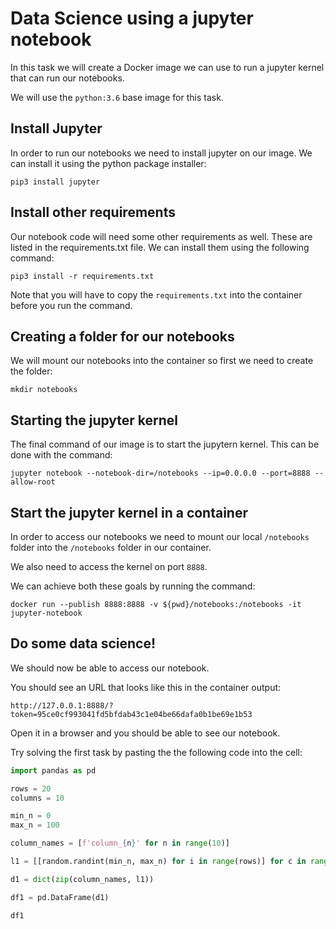 # Data Science using a jupyter notebook

In this task we will create a Docker image we can use to run a jupyter kernel that can run our notebooks.

We will use the `python:3.6` base image for this task.

## Install Jupyter
In order to run our notebooks we need to install jupyter on our image. We can install it using the python package installer:
```
pip3 install jupyter
```

## Install other requirements
Our notebook code will need some other requirements as well. These are listed in the requirements.txt file. We can install them using the following command:
```
pip3 install -r requirements.txt
```

Note that you will have to copy the `requirements.txt` into the container before you run the command.

## Creating a folder for our notebooks
We will mount our notebooks into the container so first we need to create the folder:
```
mkdir notebooks
```

## Starting the jupyter kernel
The final command of our image is to start the jupytern kernel. This can be done with the command:
```
jupyter notebook --notebook-dir=/notebooks --ip=0.0.0.0 --port=8888 --allow-root
```

## Start the jupyter kernel in a container
In order to access our notebooks we need to mount our local `/notebooks` folder into the `/notebooks` folder in our container.

We also need to access the kernel on port `8888`.

We can achieve both these goals by running the command:

```
docker run --publish 8888:8888 -v ${pwd}/notebooks:/notebooks -it jupyter-notebook
```

## Do some data science!
We should now be able to access our notebook.

You should see an URL that looks like this in the container output:
```
http://127.0.0.1:8888/?token=95ce0cf993041fd5bfdab43c1e04be66dafa0b1be69e1b53
```

Open it in a browser and you should be able to see our notebook.

Try solving the first task by pasting the the following code into the cell:
```python
import pandas as pd

rows = 20
columns = 10

min_n = 0
max_n = 100

column_names = [f'column_{n}' for n in range(10)]

l1 = [[random.randint(min_n, max_n) for i in range(rows)] for c in range(columns)]

d1 = dict(zip(column_names, l1))

df1 = pd.DataFrame(d1)

df1
```
